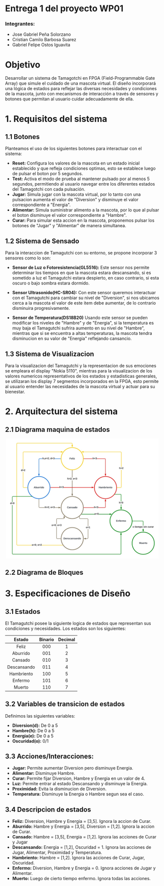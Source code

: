 # Entrega 1 del proyecto WP01

### Integrantes:
- Jose Gabriel Peña Solorzano
- Cristian Camilo Barbosa Suarez
- Gabriel Felipe Ostos Iguavita

# Objetivo

Desarrollar un sistema de Tamagotchi en FPGA (Field-Programmable Gate Array) que simule el cuidado de una mascota virtual. El diseño incorporará una lógica de estados para reflejar las diversas necesidades y condiciones de la mascota, junto con mecanismos de interacción a través de sensores y botones que permitan al usuario cuidar adecuadamente de ella.

# 1. Requisitos del sistema

## 1.1 Botones

Planteamos el uso de los siguientes botones para interactuar con el sistema:

- **Reset:** Configura los valores de la mascota en un estado inicial establecido y que refleja condiciones optimas, esto se establece luego de pulsar el boton por 5 segundos.
- **Test:** Activa el modo de prueba al mantener pulsado por al menos 5 segundos, permitiendo al usuario navegar entre los diferentes estados del Tamagotchi con cada pulsación.
- **Jugar:** Simula jugar con la mascota virtual, por lo tanto con una pulsacion aumenta el valor de "Diversion" y disminuye el valor correspondiente a "Energia".
- **Alimentar:** Simula suministrar alimento a la mascota, por lo que al pulsar el boton disminuye el valor correspondiente a "Hambre".
- **Curar:** Para simular esta accion en la mascota, proponemos pulsar los botones de "Jugar" y "Alimentar" de manera simultanea.

## 1.2 Sistema de Sensado

Para la interaccion de Tamagutchi con su entorno, se propone incorporar 3 sensores como lo son:

- **Sensor de Luz o Fotoresistencia(GL5516):** Este sensor nos permite determinar los tiempos en que la mascota estara descansando, si es sometido a luz el Tamagutchi estara despierto, en caso contrario, si esta oscuro o bajo sombra estara dormido. 

- **Sensor Ultrasonido(HC-SR04):** Con este sensor queremos interactuar con el Tamagutchi para cambiar su nivel de "Diversion", si nos ubicamos cerca a la mascota el valor de este item debe aumentar, de lo contrario disminuira progresivamente.

- **Sensor de Temperatura(DS18B20)** Usando este sensor se pueden modificar los niveles de "Hambre" y de "Energia", si la temperatura es muy baja el Tamagutchi sufrira aumento en su nivel de "Hambre", mientras que si se encuentra a altas temperaturas, la mascota tendra disminucion en su valor de "Energia" reflejando cansancio.

## 1.3 Sistema de Visualizacion

Para la visualizacion del Tamagutchi y la representacion de sus emociones se empleara el display "Nokia 5110", mientras para la visualizacion de los valores numericos representativos de los estados y estadisticas generales, se utilizaran los display 7 segmentos incorporados en la FPGA, esto permite al usuario entender las necesidades de la mascota virtual y actuar para su bienestar.

# 2. Arquitectura del sistema

## 2.1 Diagrama maquina de estados

<div>
<p style = 'text-align:center;'>
<img src="./media/maqestados.jpeg" alt="imagen" width="500px">
</p>
</div>

## 2.2 Diagrama de Bloques

# 3. Especificaciones de Diseño

## 3.1 Estados

El Tamagutchi posee la siguiente logica de estados que representan sus condiciones y necesidades. Los estados son los siguientes:

| **Estado** | **Binario** | **Decimal** |  
|:----------:|:-----------:|:-----------:|
|    Feliz   |     000     |      1      |
|  Aburrido  |     001     |      2      |
|   Cansado  |     010     |      3      |
| Descansando |     011     |      4      |
| Hambriento |     100     |      5      |
|   Enfermo  |     101     |      6      |
|   Muerto   |     110     |      7      |

## 3.2 Variables de transicion de estados

Definimos las siguientes variables:

- **Diversion(d):** De 0 a 5
- **Hambre(h):** De 0 a 5
- **Energia(e):** De 0 a 5
- **Oscuridad(o):** 0/1

## 3.3 Acciones/Interacciones:

- **Jugar:** Permite aumentar Diversion pero disminuye Energia.
- **Alimentar:** Disminuye Hambre.
- **Curar:** Permite fijar Diversion, Hambre y Energia en un valor de 4.
- **Luz:** Permite entrar al estado Descansando y disminuye la Energia.
- **Proximidad:** Evita la disminucion de Diversion.
- **Temperatura:** Disminuye la Energia o Hambre segun sea el caso.

## 3.4 Descripcion de estados

- **Feliz:** Diversion, Hambre y Energia = [3,5]. Ignora la accion de Curar.
- **Aburrido:** Hambre y Energia = [3,5], Diversion = [1,2]. Ignora la accion de Curar.
- **Cansado:** Hambre = [3,5], Energia = [1,2]. Ignora las acciones de Curar y Jugar
- **Descansando:** Energia = [1,2], Oscuridad = 1. Ignora las acciones de Jugar, Alimentar, Proximidad y Temperatura.
- **Hambriento:** Hambre = [1,2]. Ignora las acciones de Curar, Jugar, Oscuridad.
- **Enfermo:** Diversion, Hambre y Energia = 0. Ignora acciones de Jugar y Alimentar.
- **Muerto:** Luego de cierto tiempo enfermo. Ignora todas las acciones.
